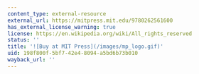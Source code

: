 ```yaml
---
content_type: external-resource
external_url: https://mitpress.mit.edu/9780262561600
has_external_license_warning: true
license: https://en.wikipedia.org/wiki/All_rights_reserved
status: ''
title: '![Buy at MIT Press](/images/mp_logo.gif)'
uid: 198f800f-5bf7-42e4-8094-a5bd6b73b010
wayback_url: ''
---
```

